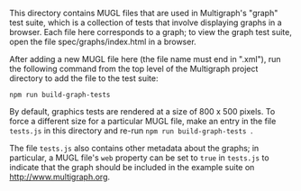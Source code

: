 This directory contains MUGL files that are used in Multigraph's
"graph" test suite, which is a collection of tests that involve
displaying graphs in a browser.  Each file here corresponds to a
graph; to view the graph test suite, open the file
spec/graphs/index.html in a browser.

After adding a new MUGL file here (the file name must end in ".xml"), run
the following command from the top level of the Multigraph project directory
to add the file to the test suite:

```
npm run build-graph-tests
```

By default, graphics tests are rendered at a size of 800 x 500 pixels. To
force a different size for a particular MUGL file, make an entry in the file
`tests.js` in this directory and re-run `npm run build-graph-tests `.

The file `tests.js` also contains other metadata about the graphs; in
particular, a MUGL file's `web` property can be set to `true` in
`tests.js` to indicate that the graph should be included in the
example suite on http://www.multigraph.org.
